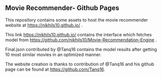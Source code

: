 ## Movie Recommender- Github Pages 
This repository contains some assets to host the movie recommender website at https://nikhils10.github.io/ .

This link https://nikhils10.github.io/ contains the interface which fetches model from https://github.com/nikhils10/Movie-Recommendation-Engine .

Final.json contributed by @Tanq16 contains the model results after getting 10 most similar movies in an optimized manner.

The website creation is thanks to contribution of @Tanq16 and his github page can be found at https://github.com/Tanq16.


